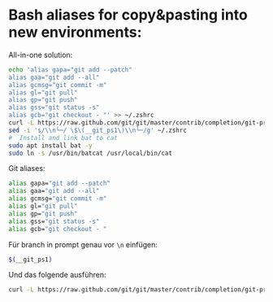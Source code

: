 # Bash aliases for copy&pasting into new environments:
All-in-one solution:
```bash
echo 'alias gapa="git add --patch"
alias gaa="git add --all"
alias gcmsg="git commit -m"
alias gl="git pull"
alias gp="git push"
alias gss="git status -s"
alias gcb="git checkout - "' >> ~/.zshrc
curl -L https://raw.github.com/git/git/master/contrib/completion/git-prompt.sh >> ~/.zshrc
sed -i 's/\\n└─/ \$\(__git_ps1\)\\n└─/g' ~/.zshrc
#  Install and link bat to cat
sudo apt install bat -y
sudo ln -s /usr/bin/batcat /usr/local/bin/cat
```

Git aliases:
```bash
alias gapa="git add --patch"
alias gaa="git add --all"
alias gcmsg="git commit -m"
alias gl="git pull"
alias gp="git push"
alias gss="git status -s"
alias gcb="git checkout - "
```

Für branch in prompt genau vor `\n` einfügen:
```bash
$(__git_ps1)
```
Und das folgende ausführen:
```bash
curl -L https://raw.github.com/git/git/master/contrib/completion/git-prompt.sh >> ~/.zshrc
```
